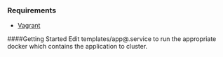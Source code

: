 ### Requirements

- [Vagrant](http://www.vagrantup.com/downloads.html)

####Getting Started
Edit templates/app@.service to run the appropriate docker which contains the application to cluster.
